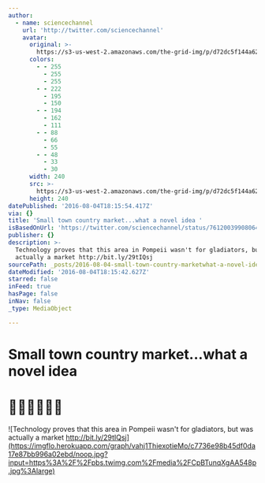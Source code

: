 ```yaml
---
author:
  - name: sciencechannel
    url: 'http://twitter.com/sciencechannel'
    avatar:
      original: >-
        https://s3-us-west-2.amazonaws.com/the-grid-img/p/d72dc5f144a621ca1feaaeec4e6d392d030d251e.jpg
      colors:
        - - 255
          - 255
          - 255
        - - 222
          - 195
          - 150
        - - 194
          - 162
          - 111
        - - 88
          - 66
          - 55
        - - 48
          - 33
          - 30
      width: 240
      src: >-
        https://s3-us-west-2.amazonaws.com/the-grid-img/p/d72dc5f144a621ca1feaaeec4e6d392d030d251e.jpg
      height: 240
datePublished: '2016-08-04T18:15:54.417Z'
via: {}
title: 'Small town country market...what a novel idea '
isBasedOnUrl: 'https://twitter.com/sciencechannel/status/761200399080644609'
publisher: {}
description: >-
  Technology proves that this area in Pompeii wasn't for gladiators, but was
  actually a market http://bit.ly/29tIQsj
sourcePath: _posts/2016-08-04-small-town-country-marketwhat-a-novel-idea.md
dateModified: '2016-08-04T18:15:42.627Z'
starred: false
inFeed: true
hasPage: false
inNav: false
_type: MediaObject

---
```

# Small town country market...what a novel idea 

# 🍐🍎🍅🍆🍞🌽
![Technology proves that this area in Pompeii wasn't for gladiators, but was actually a market http://bit.ly/29tIQsj](https://imgflo.herokuapp.com/graph/vahj1ThiexotieMo/c7736e98b45df0da17e87bb996a02ebd/noop.jpg?input=https%3A%2F%2Fpbs.twimg.com%2Fmedia%2FCpBTunqXgAA548p.jpg%3Alarge)